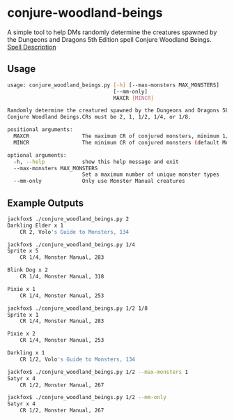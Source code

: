 # conjure-woodland-beings

A simple tool to help DMs randomly determine the creatures spawned by the Dungeons and Dragons 5th Edition spell Conjure Woodland Beings.
[Spell Description](https://www.dndbeyond.com/spells/conjure-woodland-beings)

## Usage

```bash
usage: conjure_woodland_beings.py [-h] [--max-monsters MAX_MONSTERS]
                                  [--mm-only]
                                  MAXCR [MINCR]

Randomly determine the creatured spawned by the Dungeons and Dragons 5E spell
Conjure Woodland Beings.CRs must be 2, 1, 1/2, 1/4, or 1/8.

positional arguments:
  MAXCR                 The maximum CR of conjured monsters, minimum 1/4
  MINCR                 The minimum CR of conjured monsters (default MAXCR)

optional arguments:
  -h, --help            show this help message and exit
  --max-monsters MAX_MONSTERS
                        Set a maximum number of unique monster types
  --mm-only             Only use Monster Manual creatures
```

## Example Outputs

```bash
jackfox$ ./conjure_woodland_beings.py 2
Darkling Elder x 1
    CR 2, Volo's Guide to Monsters, 134
```

```bash
jackfox$ ./conjure_woodland_beings.py 1/4
Sprite x 5
    CR 1/4, Monster Manual, 283

Blink Dog x 2
    CR 1/4, Monster Manual, 318

Pixie x 1
    CR 1/4, Monster Manual, 253
```

```bash
jackfox$ ./conjure_woodland_beings.py 1/2 1/8
Sprite x 1
    CR 1/4, Monster Manual, 283

Pixie x 2
    CR 1/4, Monster Manual, 253

Darkling x 1
    CR 1/2, Volo's Guide to Monsters, 134
```

```bash
jackfox$ ./conjure_woodland_beings.py 1/2 --max-monsters 1
Satyr x 4
    CR 1/2, Monster Manual, 267
```

```bash
jackfox$ ./conjure_woodland_beings.py 1/2 --mm-only
Satyr x 4
    CR 1/2, Monster Manual, 267
```
